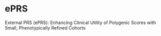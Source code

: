 # ePRS
External PRS (ePRS): Enhancing Clinical Utility of Polygenic Scores with Small, Phenotypically Refined Cohorts
